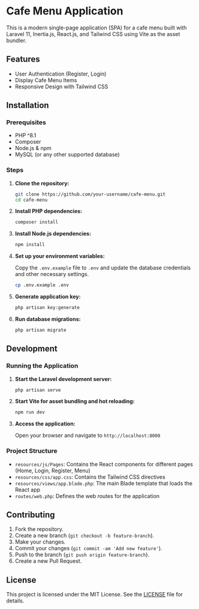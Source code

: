 
# Cafe Menu Application

This is a modern single-page application (SPA) for a cafe menu built with Laravel 11, Inertia.js, React.js, and Tailwind CSS using Vite as the asset bundler.

## Features

- User Authentication (Register, Login)
- Display Cafe Menu Items
- Responsive Design with Tailwind CSS

## Installation

### Prerequisites

- PHP ^8.1
- Composer
- Node.js & npm
- MySQL (or any other supported database)

### Steps

1. **Clone the repository:**

   ```bash
   git clone https://github.com/your-username/cafe-menu.git
   cd cafe-menu
   ```

2. **Install PHP dependencies:**

   ```bash
   composer install
   ```

3. **Install Node.js dependencies:**

   ```bash
   npm install
   ```

4. **Set up your environment variables:**

   Copy the `.env.example` file to `.env` and update the database credentials and other necessary settings.

   ```bash
   cp .env.example .env
   ```

5. **Generate application key:**

   ```bash
   php artisan key:generate
   ```

6. **Run database migrations:**

   ```bash
   php artisan migrate
   ```

## Development

### Running the Application

1. **Start the Laravel development server:**

   ```bash
   php artisan serve
   ```

2. **Start Vite for asset bundling and hot reloading:**

   ```bash
   npm run dev
   ```

3. **Access the application:**

   Open your browser and navigate to `http://localhost:8000`

### Project Structure

- `resources/js/Pages`: Contains the React components for different pages (Home, Login, Register, Menu)
- `resources/css/app.css`: Contains the Tailwind CSS directives
- `resources/views/app.blade.php`: The main Blade template that loads the React app
- `routes/web.php`: Defines the web routes for the application

## Contributing

1. Fork the repository.
2. Create a new branch (`git checkout -b feature-branch`).
3. Make your changes.
4. Commit your changes (`git commit -am 'Add new feature'`).
5. Push to the branch (`git push origin feature-branch`).
6. Create a new Pull Request.

## License

This project is licensed under the MIT License. See the [LICENSE](LICENSE) file for details.
